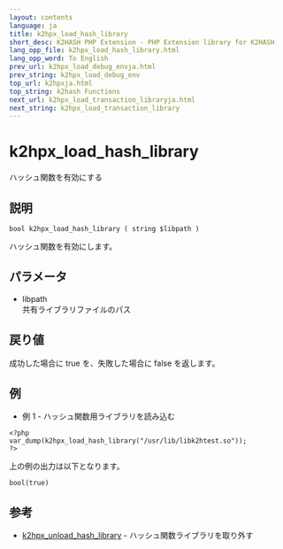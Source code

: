 ```yaml
---
layout: contents
language: ja
title: k2hpx_load_hash_library
short_desc: K2HASH PHP Extension - PHP Extension library for K2HASH
lang_opp_file: k2hpx_load_hash_library.html
lang_opp_word: To English
prev_url: k2hpx_load_debug_envja.html
prev_string: k2hpx_load_debug_env
top_url: k2hpxja.html
top_string: k2hash Functions
next_url: k2hpx_load_transaction_libraryja.html
next_string: k2hpx_load_transaction_library
---
```


# k2hpx_load_hash_library
ハッシュ関数を有効にする

## 説明

```
bool k2hpx_load_hash_library ( string $libpath )
```

ハッシュ関数を有効にします。 

## パラメータ
- libpath  
共有ライブラリファイルのパス

## 戻り値
成功した場合に true を、失敗した場合に false を返します。 

## 例
- 例 1 - ハッシュ関数用ライブラリを読み込む

```
<?php
var_dump(k2hpx_load_hash_library("/usr/lib/libk2htest.so"));
?>
```

上の例の出力は以下となります。

```
bool(true)
```


## 参考
- [k2hpx_unload_hash_library](k2hpx_unload_hash_libraryja.html) - ハッシュ関数ライブラリを取り外す
